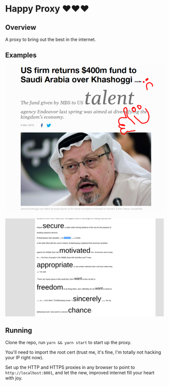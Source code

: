 # Happy Proxy ❤️❤️❤️

## Overview

A proxy to bring out the best in the internet.

## Examples

![](./screenshot.png)

![](./screenshot2.png)

## Running

Clone the repo, run `yarn && yarn start` to start up the proxy.

You'll need to import the root cert (trust me, it's fine, I'm totally not hacking your IP right now).

Set up the HTTP and HTTPS proxies in any browser to point to `http://localhost:8001`, and let the new, improved internet fill your heart with joy.
